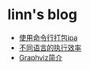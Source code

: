 # linn's blog
- [使用命令行打包ipa](./build_ipa_with_command_line.md)
- [不同语言的执行效率](./c_and_java_performance.md)
- [Graphviz简介](./graphviz_intro.md)